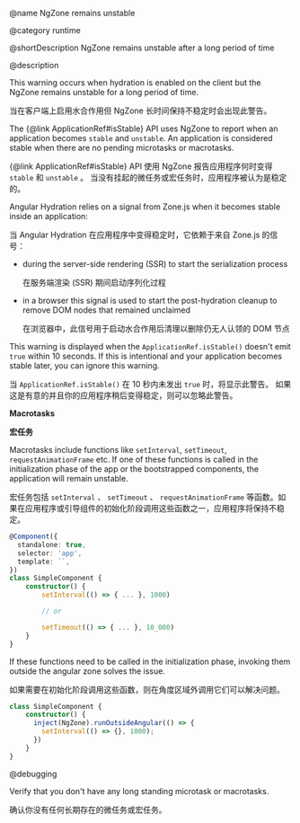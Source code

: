 @name NgZone remains unstable 

@category runtime

@shortDescription NgZone remains unstable after a long period of time

@description

This warning occurs when hydration is enabled on the client but the NgZone remains unstable for a long period of time.

当在客户端上启用水合作用但 NgZone 长时间保持不稳定时会出现此警告。

The {&commat;link ApplicationRef#isStable} API uses NgZone to report when an application becomes `stable` and `unstable`. An application is considered stable when there are no pending microtasks or macrotasks.

{&commat;link ApplicationRef#isStable} API 使用 NgZone 报告应用程序何时变得 `stable` 和 `unstable` 。 当没有挂起的微任务或宏任务时，应用程序被认为是稳定的。

Angular Hydration relies on a signal from Zone.js when it becomes stable inside an application:

当 Angular Hydration 在应用程序中变得稳定时，它依赖于来自 Zone.js 的信号：

* during the server-side rendering \(SSR\) to start the serialization process

  在服务端渲染 \(SSR\) 期间启动序列化过程

* in a browser this signal is used to start the post-hydration cleanup to remove DOM nodes that remained unclaimed

  在浏览器中，此信号用于启动水合作用后清理以删除仍无人认领的 DOM 节点

This warning is displayed when the `ApplicationRef.isStable()` doesn't emit `true` within 10 seconds. If this is intentional and your application becomes stable later, you can ignore this warning. 

当 `ApplicationRef.isStable()` 在 10 秒内未发出 `true` 时，将显示此警告。 如果这是有意的并且你的应用程序稍后变得稳定，则可以忽略此警告。

**Macrotasks**

**宏任务**

Macrotasks include functions like `setInterval`, `setTimeout`, `requestAnimationFrame` etc. 
If one of these functions is called in the initialization phase of the app or the bootstrapped components, the application will remain unstable. 

宏任务包括 `setInterval` 、 `setTimeout` 、 `requestAnimationFrame` 等函数。如果在应用程序或引导组件的初始化阶段调用这些函数之一，应用程序将保持不稳定。

```typescript
@Component({
  standalone: true,
  selector: 'app',
  template: ``,
})
class SimpleComponent {
    constructor() {
        setInterval(() => { ... }, 1000)

        // or 

        setTimeout(() => { ... }, 10_000)
    }
}
```

If these functions need to be called in the initialization phase, invoking them outside the angular zone solves the issue.  

如果需要在初始化阶段调用这些函数，则在角度区域外调用它们可以解决问题。

```typescript
class SimpleComponent {
    constructor() {
      inject(NgZone).runOutsideAngular(() => {
        setInterval(() => {}, 1000);
      })
    }
}
```

@debugging

Verify that you don't have any long standing microtask or macrotasks.

确认你没有任何长期存在的微任务或宏任务。
